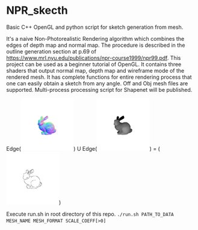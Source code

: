 # NPR_skecth 
Basic C++ OpenGL and python script for sketch generation from mesh.    
  
It's a naive Non-Photorealistic Rendering algorithm which combines the edges of depth map and normal map. The procedure is described in the outline generation section at p.69 of https://www.mrl.nyu.edu/publications/npr-course1999/npr99.pdf. This project can be used as a beginner tutorial of OpenGL. It contains three shaders that output normal map, depth map and wireframe mode of the rendered mesh. It has complete functions for entire rendering process that one can easily obtain a sketch from any angle. Off and Obj mesh files are supported. Multi-process processing script for Shapenet will be published. 
  
Edge(<img src="https://github.com/WordBearerYI/NPR_skecth/blob/master/images/normal.gif" width="140" height="140" />) U
Edge(<img src="https://github.com/WordBearerYI/NPR_skecth/blob/master/images/depth.gif" width="140" height="140" />) =
(<img src="https://github.com/WordBearerYI/NPR_skecth/blob/master/images/sketch.gif" width="140" height="140" />) 
  
Execute run.sh in root directory of this repo. 
`./run.sh PATH_TO_DATA MESH_NAME MESH_FORMAT SCALE_COEFF[>0]`
